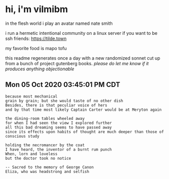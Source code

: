 # hi, i'm vilmibm

in the flesh world i play an avatar named nate smith

i run a hermetic intentional community on a linux server if you want to be ssh friends: https://tilde.town

my favorite food is mapo tofu

this readme regenerates once a day with a new randomized sonnet cut up from a bunch of project gutenberg books.
_please do let me know if it produces anything objectionable_

## Mon 05 Oct 2020 03:45:01 PM CDT

    because most mechanical
    grain by grain; but she would taste of no other dish
    Besides, there is that peculiar voice of hers
    and by that time most likely Captain Carter would be at Meryton again
    
    the dining-room tables wheeled away
    for when I had seen the view I explored further
    all this bad dreaming seems to have passed away
    since its effects upon habits of thought are much deeper than those of conscious study
    
    holding the necromancer by the coat
    I have heard, the inventor of a burnt rum punch
    When, lorn and loveless
    but the doctor took no notice
    
    -- Sacred to the memory of George Canon
    Eliza, who was headstrong and selfish
